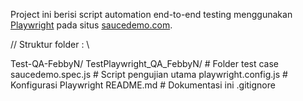 Project ini berisi script automation end-to-end testing menggunakan [Playwright](https://playwright.dev/) pada situs [saucedemo.com](https://www.saucedemo.com/).

// Struktur folder : \\

Test-QA-FebbyN/
TestPlaywright_QA_FebbyN/ # Folder test case
saucedemo.spec.js # Script pengujian utama
playwright.config.js # Konfigurasi Playwright
README.md # Dokumentasi ini
.gitignore

